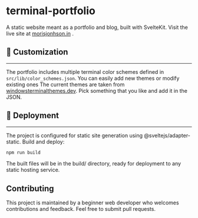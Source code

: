 # terminal-portfolio
A static website meant as a portfolio and blog, built with SvelteKit. Visit the live site at [morisjonhson.in](morisjonhson.in) .

## 🎨 Customization
---
The portfolio includes multiple terminal color schemes defined in `src/lib/color_schemes.json`. You can easily add new themes or modify existing ones The current themes are taken from [windowsterminalthemes.dev](https://windowsterminalthemes.dev/). Pick something that you like and add it in the JSON.

## 🚀 Deployment
---
The project is configured for static site generation using @sveltejs/adapter-static. Build and deploy:

```bash
npm run build
```
The built files will be in the build/ directory, ready for deployment to any static hosting service.

## Contributing

This project is maintained by a beginner web developer who welcomes contributions and feedback. Feel free to submit pull requests.
